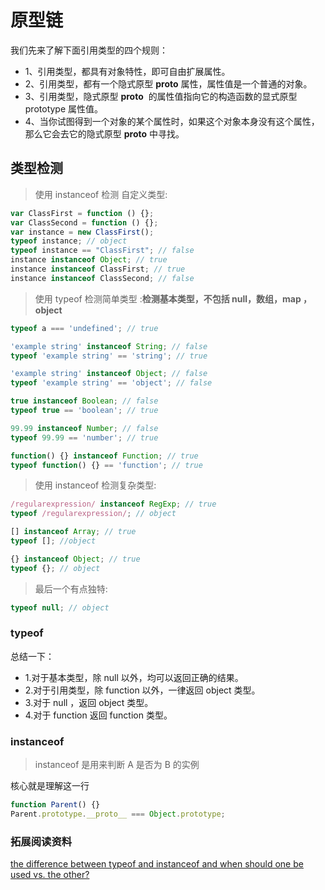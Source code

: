 # 原型链

我们先来了解下面引用类型的四个规则：

- 1、引用类型，都具有对象特性，即可自由扩展属性。
- 2、引用类型，都有一个隐式原型 **proto** 属性，属性值是一个普通的对象。
- 3、引用类型，隐式原型 **proto**  的属性值指向它的构造函数的显式原型 prototype 属性值。
- 4、当你试图得到一个对象的某个属性时，如果这个对象本身没有这个属性，那么它会去它的隐式原型 **proto** 中寻找。

## 类型检测

> 使用 instanceof 检测 自定义类型:

```js
var ClassFirst = function () {};
var ClassSecond = function () {};
var instance = new ClassFirst();
typeof instance; // object
typeof instance == "ClassFirst"; // false
instance instanceof Object; // true
instance instanceof ClassFirst; // true
instance instanceof ClassSecond; // false
```

> 使用 typeof 检测简单类型 :**检测基本类型，不包括 null，数组，map ，object**

```js
typeof a === 'undefined'; // true

'example string' instanceof String; // false
typeof 'example string' == 'string'; // true

'example string' instanceof Object; // false
typeof 'example string' == 'object'; // false

true instanceof Boolean; // false
typeof true == 'boolean'; // true

99.99 instanceof Number; // false
typeof 99.99 == 'number'; // true

function() {} instanceof Function; // true
typeof function() {} == 'function'; // true
```

> 使用 instanceof 检测复杂类型:

```js
/regularexpression/ instanceof RegExp; // true
typeof /regularexpression/; // object

[] instanceof Array; // true
typeof []; //object

{} instanceof Object; // true
typeof {}; // object
```

> 最后一个有点独特:

```js
typeof null; // object
```

### typeof

总结一下：

- 1.对于基本类型，除 null 以外，均可以返回正确的结果。
- 2.对于引用类型，除 function 以外，一律返回 object 类型。
- 3.对于 null ，返回 object 类型。
- 4.对于 function 返回 function 类型。

### instanceof

> instanceof 是用来判断 A 是否为 B 的实例

核心就是理解这一行

```js
function Parent() {}
Parent.prototype.__proto__ === Object.prototype;
```

### 拓展阅读资料

[the difference between typeof and instanceof and when should one be used vs. the other?](https://stackoverflow.com/questions/899574/what-is-the-difference-between-typeof-and-instanceof-and-when-should-one-be-used)

[](http://jartto.wang/2019/01/17/js-typeof/)
